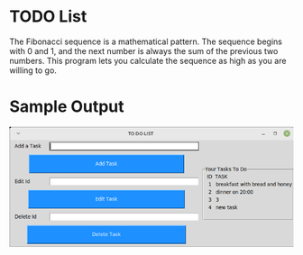 TODO List
========================================================
The Fibonacci sequence is a mathematical pattern. The sequence begins with 0 and 1, and the next number is always the sum of the previous two numbers. This program lets you calculate the sequence as high as you are willing to go.

Sample Output
========================================================

![Sample output TODO List](https://github.com/nihathalici/GUI-with-Python-Tk/blob/main/Exercises/Exercise-Tk-TODO-list/Tk-TODO-list-1-sample-output.png)

